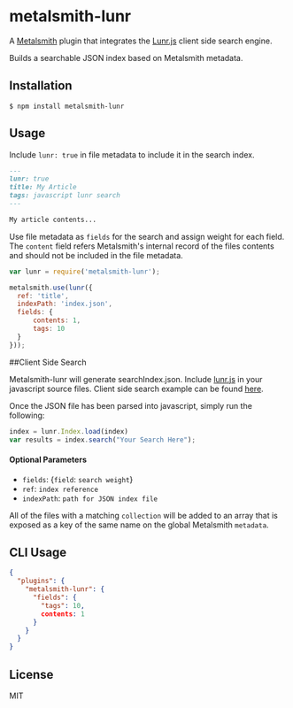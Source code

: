 # metalsmith-lunr

A [Metalsmith](https://github.com/segmentio/metalsmith) plugin that integrates the [Lunr.js](http://lunrjs.com/) client side search engine.

Builds a searchable JSON index based on Metalsmith metadata.

## Installation

    $ npm install metalsmith-lunr

## Usage

Include `lunr: true` in file metadata to include it in the search index.

```markdown
---
lunr: true
title: My Article
tags: javascript lunr search
---

My article contents...
```

Use file metadata as `fields` for the search and assign weight for each field. The `content` field refers Metalsmith's internal record of the files contents and should not be included in the file metadata.

```js
var lunr = require('metalsmith-lunr');

metalsmith.use(lunr({
  ref: 'title',
  indexPath: 'index.json',
  fields: {
      contents: 1,
      tags: 10
  }
}));
```

##Client Side Search

Metalsmith-lunr will generate searchIndex.json. Include [lunr.js](https://raw.githubusercontent.com/olivernn/lunr.js/master/lunr.min.js) in your javascript source files. Client side search example can be found [here](http://lunrjs.com/example/).

Once the JSON file has been parsed into javascript, simply run the following:
```js
index = lunr.Index.load(index)
var results = index.search("Your Search Here");
```

#### Optional Parameters

- `fields`: {`field`: `search weight`}
- `ref`: `index reference`
- `indexPath`: `path for JSON index file`
 

All of the files with a matching `collection` will be added to an array that is exposed as a key of the same name on the global Metalsmith `metadata`.

## CLI Usage

```json
{
  "plugins": {
    "metalsmith-lunr": {
      "fields": {
        "tags": 10,
        contents: 1
      }
    }
  }
}
```

## License

  MIT
